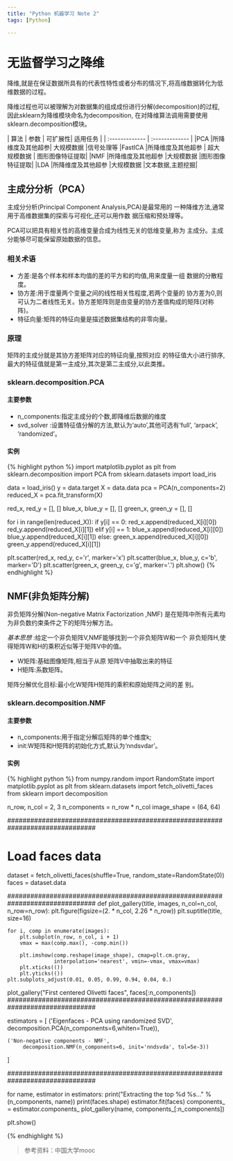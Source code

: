 ```yaml
---
title: "Python 机器学习 Note 2"
tags: [Python]

---
```



# 无监督学习之降维

降维,就是在保证数据所具有的代表性特性或者分布的情况下,将高维数据转化为低维数据的过程。

降维过程也可以被理解为对数据集的组成成份进行分解(decomposition)的过程,因此sklearn为降维模块命名为decomposition, 在对降维算法调用需要使用sklearn.decomposition模块。

| 算法 | 参数   | 可扩展性| 适用任务 |
| :------------- | :------------- |
|PCA |所降维度及其他超参| 大规模数据 |信号处理等
|FastICA |所降维度及其他超参 | 超大规模数据 | 图形图像特征提取|
|NMF |所降维度及其他超参 |大规模数据 |图形图像特征提取|
|LDA |所降维度及其他超参 |大规模数据 |文本数据,主题挖掘|

## 主成分分析（PCA）

主成分分析(Principal Component Analysis,PCA)是最常用的
一种降维方法,通常用于高维数据集的探索与可视化,还可以用作数
据压缩和预处理等。

PCA可以把具有相关性的高维变量合成为线性无关的低维变量,称为
主成分。主成分能够尽可能保留原始数据的信息。

### 相关术语

* 方差:是各个样本和样本均值的差的平方和的均值,用来度量一组
数据的分散程度。
* 协方差:用于度量两个变量之间的线性相关性程度,若两个变量的
协方差为0,则可认为二者线性无关。协方差矩阵则是由变量的协方差值构成的矩阵(对称阵)。
* 特征向量:矩阵的特征向量是描述数据集结构的非零向量。

### 原理

矩阵的主成分就是其协方差矩阵对应的特征向量,按照对应
的特征值大小进行排序,最大的特征值就是第一主成分,其次是第二主成分,以此类推。

### sklearn.decomposition.PCA

#### 主要参数

* n_components:指定主成分的个数,即降维后数据的维度
* svd_solver :设置特征值分解的方法,默认为‘auto’,其他可选有‘full’, ‘arpack’, ‘randomized’。

#### 实例

{% highlight python %}
import matplotlib.pyplot as plt
from sklearn.decomposition import PCA
from sklearn.datasets import load_iris

data = load_iris()
y = data.target
X = data.data
pca = PCA(n_components=2)
reduced_X = pca.fit_transform(X)

red_x, red_y = [], []
blue_x, blue_y = [], []
green_x, green_y = [], []

for i in range(len(reduced_X)):
    if y[i] == 0:
        red_x.append(reduced_X[i][0])
        red_y.append(reduced_X[i][1])
    elif y[i] == 1:
        blue_x.append(reduced_X[i][0])
        blue_y.append(reduced_X[i][1])
    else:
        green_x.append(reduced_X[i][0])
        green_y.append(reduced_X[i][1])

plt.scatter(red_x, red_y, c='r', marker='x')
plt.scatter(blue_x, blue_y, c='b', marker='D')
plt.scatter(green_x, green_y, c='g', marker='.')
plt.show()
{% endhighlight %}

## NMF(非负矩阵分解)
非负矩阵分解(Non-negative Matrix Factorization ,NMF)
是在矩阵中所有元素均为非负数约束条件之下的矩阵分解方法。

_基本思想_ :给定一个非负矩阵V,NMF能够找到一个非负矩阵W和一个
非负矩阵H,使得矩阵W和H的乘积近似等于矩阵V中的值。

* W矩阵:基础图像矩阵,相当于从原
矩阵V中抽取出来的特征
* H矩阵:系数矩阵。

矩阵分解优化目标:最小化W矩阵H矩阵的乘积和原始矩阵之间的差
别。

### sklearn.decomposition.NMF

#### 主要参数

* n_components:用于指定分解后矩阵的单个维度k;
* init:W矩阵和H矩阵的初始化方式,默认为‘nndsvdar’。

#### 实例

{% highlight python %}
from numpy.random import RandomState
import matplotlib.pyplot as plt
from sklearn.datasets import fetch_olivetti_faces
from sklearn import decomposition


n_row, n_col = 2, 3
n_components = n_row * n_col
image_shape = (64, 64)


###############################################################################
# Load faces data
dataset = fetch_olivetti_faces(shuffle=True, random_state=RandomState(0))
faces = dataset.data

###############################################################################
def plot_gallery(title, images, n_col=n_col, n_row=n_row):
    plt.figure(figsize=(2. * n_col, 2.26 * n_row))
    plt.suptitle(title, size=16)

    for i, comp in enumerate(images):
        plt.subplot(n_row, n_col, i + 1)
        vmax = max(comp.max(), -comp.min())

        plt.imshow(comp.reshape(image_shape), cmap=plt.cm.gray,
                   interpolation='nearest', vmin=-vmax, vmax=vmax)
        plt.xticks(())
        plt.yticks(())
    plt.subplots_adjust(0.01, 0.05, 0.99, 0.94, 0.04, 0.)


plot_gallery("First centered Olivetti faces", faces[:n_components])
###############################################################################

estimators = [
    ('Eigenfaces - PCA using randomized SVD',
         decomposition.PCA(n_components=6,whiten=True)),

    ('Non-negative components - NMF',
         decomposition.NMF(n_components=6, init='nndsvda', tol=5e-3))
]

###############################################################################

for name, estimator in estimators:
    print("Extracting the top %d %s..." % (n_components, name))
    print(faces.shape)
    estimator.fit(faces)
    components_ = estimator.components_
    plot_gallery(name, components_[:n_components])

plt.show()

{% endhighlight %}

> 参考资料：中国大学mooc
